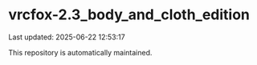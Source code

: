# vrcfox-2.3_body_and_cloth_edition

Last updated: 2025-06-22 12:53:17

This repository is automatically maintained.
